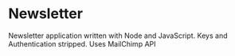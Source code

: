 # Newsletter
Newsletter application written with Node and JavaScript. Keys and Authentication stripped.
Uses MailChimp API
